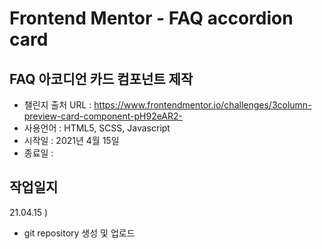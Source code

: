 # Frontend Mentor - FAQ accordion card

## FAQ 아코디언 카드 컴포넌트 제작

- 챌린지 출처 URL : https://www.frontendmentor.io/challenges/3column-preview-card-component-pH92eAR2-
- 사용언어 : HTML5, SCSS, Javascript
- 시작일 : 2021년 4월 15일
- 종료일 :

## 작업일지

21.04.15 )

- git repository 생성 및 업로드
